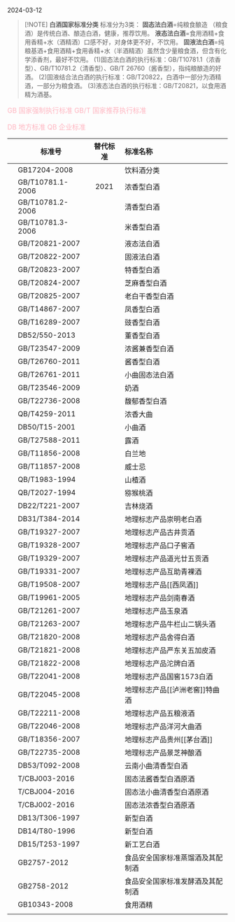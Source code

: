 2024-03-12


> [!NOTE] **白酒国家标准分类**
>标准分为3类：
**固态法白酒**=纯粮食酿造 （粮食酒）是传统白酒、酿造白酒，健康，推荐饮用。
**液态法白酒**=食用酒精+食用香精+水（酒精酒）口感不好，对身体更不好，不饮用。
**固液法白酒**=纯粮基酒+食用酒精+食用香精+水（半酒精酒）虽然含少量粮食酒，但含有化学添香剂，最好不饮用。
(1)固态法白酒的执行标准：GB/T10781.1（浓香型）、GB/T10781.2（清香型）、GB/T 26760（酱香型），指纯粮酿造的好酒。
(2)固液结合法白酒的执行标准：GB/T20822，白酒中一部分为酒精酒，一部分为粮食酒。
(3)液态法白酒的执行标准：GB/T20821，以食用酒精为酒基。

<p style="text-align:left;color:#FFB6C1;font-size:1.1em;">
GB 国家强制执行标准  GB/T 国家推荐执行标准
</p>

<p style="text-align:left;color:#FFB6C1;font-size:1.1em;">
DB 地方标准   QB 企业标准
</p>



|     | 标准号              | 替代标准 | 标准名称              |
| --- | ---------------- | :--: | :---------------- |
|     | GB17204-2008     |      | 饮料酒分类<br>         |
|     | GB/T10781.1-2006 | 2021 | 浓香型白酒             |
|     | GB/T10781.2-2006 |      | 清香型白酒             |
|     | GB/T10781.3-2006 |      | 米香型白酒             |
|     | GB/T20821-2007   |      | 液态法白酒             |
|     | GB/T20822-2007   |      | 固液法白酒<br>         |
|     | GB/T20823-2007   |      | 特香型白酒             |
|     | GB/T20824-2007   |      | 芝麻香型白酒<br>        |
|     | GB/T20825-2007   |      | 老白干香型白酒<br>       |
|     | GB/T14867-2007   |      | 凤香型白酒             |
|     | GB/T16289-2007   |      | 豉香型白酒             |
|     | DB52/550-2013    |      | 董香型白酒             |
|     | GB/T23547-2009   |      | 浓酱兼香型白酒<br>       |
|     | GB/T26760-2011   |      | 酱香型白酒<br>         |
|     | GB/T26761-2011   |      | 小曲固态法白酒           |
|     | GB/T23546-2009   |      | 奶酒                |
|     | GB/T22736-2008   |      | 馥郁香型白酒            |
|     | QB/T4259-2011    |      | 浓香大曲              |
|     | DB50/T15-2001    |      | 小曲酒               |
|     | GB/T27588-2011   |      | 露酒                |
|     | GB/T11856-2008   |      | 白兰地               |
|     | GB/T11857-2008   |      | 威士忌               |
|     | QB/T1983-1994    |      | 山楂酒               |
|     | QB/T2027-1994    |      | 猕猴桃酒<br>          |
|     | DB22/T221-2007   |      | 吉林烧酒              |
|     | DB31/T384-2014   |      | 地理标志产品崇明老白酒       |
|     | GB/T19327-2007   |      | 地理标志产品古井贡酒        |
|     | GB/T19328-2007   |      | 地理标志产品口子窖酒        |
|     | GB/T19329-2007   |      | 地理标志产品道光廿五贡酒      |
|     | GB/T19331-2007   |      | 地理标志产品互助青裸酒       |
|     | GB/T19508-2007   |      | 地理标志产品[[西凤酒]]     |
|     | GB/T19961-2005   |      | 地理标志产品剑南春酒        |
|     | GB/T21261-2007   |      | 地理标志产品玉泉酒         |
|     | GB/T21263-2007   |      | 地理标志产品牛栏山二锅头酒     |
|     | GB/T21820-2008   |      | 地理标志产品舍得白酒        |
|     | GB/T21821-2008   |      | 地理标志产品严东关五加皮酒     |
|     | GB/T21822-2008   |      | 地理标志产品沱牌白酒        |
|     | GB/T22041-2008   |      | 地理标志产品国窖1573白酒    |
|     | GB/T22045-2008   |      | 地理标志产品[[泸洲老窖]]特曲酒 |
|     | GB/T22211-2008   |      | 地理标志产品五粮液酒        |
|     | GB/T22046-2008   |      | 地理标志产品洋河大曲酒       |
|     | GB/T18356-2007   |      | 地理标志产品贵州[[茅台酒]]   |
|     | GB/T22735-2008   |      | 地理标志产品景芝神酿酒       |
|     | DB53/T092-2008   |      | 云南小曲清香型白酒         |
|     | T/CBJ003-2016    |      | 固态法酱香型白酒原酒        |
|     | T/CBJ004-2016    |      | 固态法小曲清香型白酒原酒      |
|     | T/CBJ002-2016    |      | 固态法浓香型白酒原酒        |
|     | DB13/T306-1997   |      | 新型白酒              |
|     | DB14/T80-1996    |      | 新型白酒              |
|     | DB15/T253-1997   |      | 新工艺白酒             |
|     | GB2757-2012      |      | 食品安全国家标准蒸馏酒及其配制酒  |
|     | GB2758-2012      |      | 食品安全国家标准发酵酒及其配制酒  |
|     | GB10343-2008     |      | 食用酒精              |
|     |                  |      |                   |
